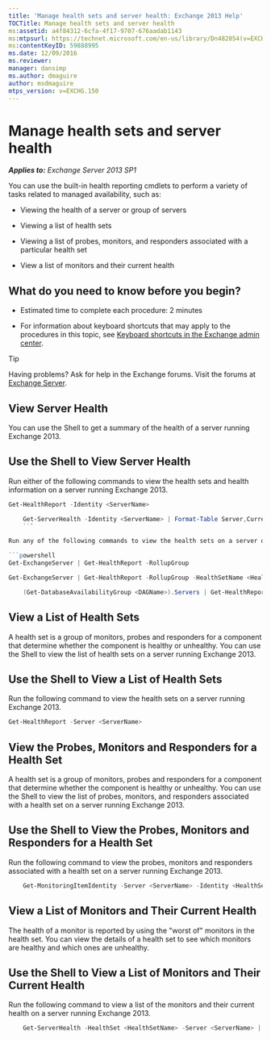 ```yaml
---
title: 'Manage health sets and server health: Exchange 2013 Help'
TOCTitle: Manage health sets and server health
ms:assetid: a4f84312-6cfa-4f17-9707-676aadab1143
ms:mtpsurl: https://technet.microsoft.com/en-us/library/Dn482054(v=EXCHG.150)
ms:contentKeyID: 59888995
ms.date: 12/09/2016
ms.reviewer: 
manager: dansimp
ms.author: dmaguire
author: msdmaguire
mtps_version: v=EXCHG.150
---
```


# Manage health sets and server health

_**Applies to:** Exchange Server 2013 SP1_

You can use the built-in health reporting cmdlets to perform a variety of tasks related to managed availability, such as:

  - Viewing the health of a server or group of servers

  - Viewing a list of health sets

  - Viewing a list of probes, monitors, and responders associated with a particular health set

  - View a list of monitors and their current health

## What do you need to know before you begin?

  - Estimated time to complete each procedure: 2 minutes

  - For information about keyboard shortcuts that may apply to the procedures in this topic, see [Keyboard shortcuts in the Exchange admin center](keyboard-shortcuts-in-the-exchange-admin-center-2013-help.md).

> [!TIP]
> Having problems? Ask for help in the Exchange forums. Visit the forums at [Exchange Server](https://go.microsoft.com/fwlink/p/?linkid=60612).

## View Server Health

You can use the Shell to get a summary of the health of a server running Exchange 2013.

## Use the Shell to View Server Health

Run either of the following commands to view the health sets and health information on a server running Exchange 2013.

```powershell
Get-HealthReport -Identity <ServerName>
```

```powershell
    Get-ServerHealth -Identity <ServerName> | Format-Table Server,CurrentHealthSetState,Name,HealthSetName,AlertValue,HealthGroupName -Auto
    ```

Run any of the following commands to view the health sets on a server or database availability group running Exchange 2013.

```powershell
Get-ExchangeServer | Get-HealthReport -RollupGroup
```

```powershell
Get-ExchangeServer | Get-HealthReport -RollupGroup -HealthSetName <HealthSet>
```

```powershell
    (Get-DatabaseAvailabilityGroup <DAGName>).Servers | Get-HealthReport -RollupGroup
```

## View a List of Health Sets

A health set is a group of monitors, probes and responders for a component that determine whether the component is healthy or unhealthy. You can use the Shell to view the list of health sets on a server running Exchange 2013.

## Use the Shell to View a List of Health Sets

Run the following command to view the health sets on a server running Exchange 2013.

```powershell
Get-HealthReport -Server <ServerName>
```

## View the Probes, Monitors and Responders for a Health Set

A health set is a group of monitors, probes and responders for a component that determine whether the component is healthy or unhealthy. You can use the Shell to view the list of probes, monitors, and responders associated with a health set on a server running Exchange 2013.

## Use the Shell to View the Probes, Monitors and Responders for a Health Set

Run the following command to view the probes, monitors and responders associated with a health set on a server running Exchange 2013.

```powershell
    Get-MonitoringItemIdentity -Server <ServerName> -Identity <HealthSetName> | Format-Table Identity,ItemType,Name -Auto
```

## View a List of Monitors and Their Current Health

The health of a monitor is reported by using the "worst of" monitors in the health set. You can view the details of a health set to see which monitors are healthy and which ones are unhealthy.

## Use the Shell to View a List of Monitors and Their Current Health

Run the following command to view a list of the monitors and their current health on a server running Exchange 2013.

```powershell
    Get-ServerHealth -HealthSet <HealthSetName> -Server <ServerName> | Format-Table Name, AlertValue -Auto
```
